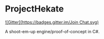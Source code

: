 ProjectHekate
=============
[![Gitter](https://badges.gitter.im/Join Chat.svg)](https://gitter.im/mohammedh123/ProjectHekate?utm_source=badge&utm_medium=badge&utm_campaign=pr-badge&utm_content=badge)

A shoot-em-up engine/proof-of-concept in C#.
